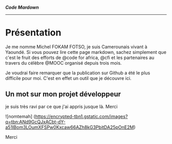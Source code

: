 ***Code Mardown***
******************

Présentation
==


Je me nomme Michel FOKAM FOTSO, je suis Camerounais vivant à Yaoundé. Si vous pouvez lire cette page markdown, sachez simplement que c'est le fruit des efforts de @code for africa, @cfi et les partenaires au travers du célèbre @MOOC organisé depuis trois mois.

Je voudrai faire remarquer que la publication sur Github a été le plus difficile pour moi.  C'est en effet un outil que je découvre ici.

Un mot sur mon projet développeur
-



je suis très ravi par ce que j'ai appris jusque là. Merci


![nomtemah] (https://encrypted-tbn1.gstatic.com/images?q=tbn:ANd9GcQJxACbt-dY-a51IBom3LOumXFSPw0Kxcaw66AZh8kG3PbitDA25pOnE2M)

Merci